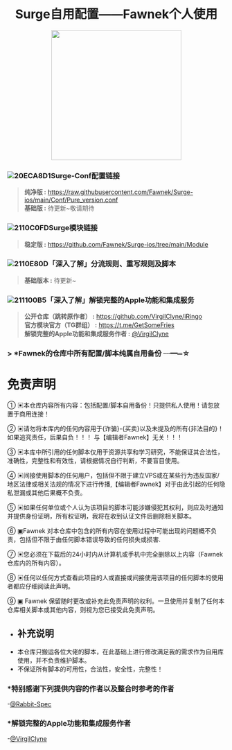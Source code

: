 <h1 align="center">Surge自用配置——Fawnek个人使用</h1>

<p align="center">
<img src="图片" width="300"></img>
</p>

### ![20ECA8D1](https://user-images.githubusercontent.com/104637981/189694660-a4ddb80e-42f3-4586-8096-46cb200b1679.png)Surge-Conf配置链接
> **纯净版 :** https://raw.githubusercontent.com/Fawnek/Surge-ios/main/Conf/Pure_version.conf<br>
> **基础版 :** 待更新~敬请期待<br>


### ![2110C0FD](https://user-images.githubusercontent.com/104637981/189703209-08f47a2c-926d-4a52-ad61-0e4b2aa84c1c.png)Surge模块链接
> **稳定版 :** https://github.com/Fawnek/Surge-ios/tree/main/Module<br>

### ![2110E80D](https://user-images.githubusercontent.com/104637981/189703251-28e178d4-4f36-400c-b6ae-ceb8fe02cce0.png)「深入了解」分流规则、重写规则及脚本
> **基础版本 :** 待更新~<br>

### ![211100B5](https://user-images.githubusercontent.com/104637981/189703270-9ea1f674-8b16-4741-a44e-c2174c3d8a52.png)「深入了解」解锁完整的Apple功能和集成服务
> **公开仓库（跳转原作者） :** https://github.com/VirgilClyne/iRingo<br>
> **官方模块官方（TG群组） :** https://t.me/GetSomeFries<br>
> **解锁完整的Apple功能和集成服务作者 :** [@VirgilClyne](https://github.com/VirgilClyne)


### > *Fawnek的仓库中所有配置/脚本纯属自用备份 ┈━═☆

# 免责声明
① ▣本仓库内容所有内容：包括配置/脚本自用备份！只提供私人使用！请忽放置于商用连接！

② ▣请勿将本库内的任何内容用于{诈骗}-{买卖}以及未提及的所有{非法目的}！如果追究责任，后果自负！！！  与【编辑者Fawnek】无关！！！

③ ▣本库中所引用的任何脚本仅用于资源共享和学习研究，不能保证其合法性，准确性，完整性和有效性，请根据情况自行判断，不要盲目使用。

④ ▣间接使用脚本的任何用户，包括但不限于建立VPS或在某些行为违反国家/地区法律或相关法规的情况下进行传播,【编辑者Fawnek】对于由此引起的任何隐私泄漏或其他后果概不负责。

⑤ ▣如果任何单位或个人认为该项目的脚本可能涉嫌侵犯其权利，则应及时通知并提供身份证明，所有权证明，我将在收到认证文件后删除相关脚本。

⑥ ▣Fawnek 对本仓库中包含的所有内容在使用过程中可能出现的问题概不负责，包括但不限于由任何脚本错误导致的任何损失或损害.

⑦ ▣您必须在下载后的24小时内从计算机或手机中完全删除以上内容（Fawnek仓库内的所有内容）。

⑧ ▣任何以任何方式查看此项目的人或直接或间接使用该项目的任何脚本的使用者都应仔细阅读此声明。

⑨ ▣ Fawnek 保留随时更改或补充此免责声明的权利。一旦使用并复制了任何本仓库相关脚本或其他内容，则视为您已接受此免责声明。

- ## 补充说明
- 本仓库只搬运各位大佬的脚本，在此基础上进行修改满足我的需求作为自用库使用，并不负责维护脚本。
- 不保证所有脚本的可用性，合法性，安全性，完整性！

### *特别感谢下列提供内容的作者以及整合时参考的作者
-[@Rabbit-Spec](https://github.com/Rabbit-Spec)

### *解锁完整的Apple功能和集成服务作者
-[@VirgilClyne](https://github.com/VirgilClyne)

